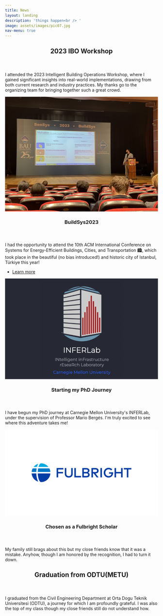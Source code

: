 ```yaml
---
title: News
layout: landing
description: 'things happen<br /> '
image: assets/images/pic07.jpg
nav-menu: true
---
```

<script>
function toggleExtendedContent(contentId) {
    var content = document.getElementById(contentId);
    content.style.display = content.style.display === 'none' ? 'block' : 'none';
}
</script>
<!-- Main -->
<div id="main">

<!-- One -->
<section id="one">
	<div class="inner">
		<header class="major">
			<h2> 2023 IBO Workshop</h2>
		</header>
		<p>I attended the 2023 Intelligent Building Operations Workshop, where I gained significant insights into real-world implementations, drawing from both current research and industry practices. My thanks go to the organizing team for bringing together such a great crowd. </p>
	</div>
</section>

<!-- Two -->
<section id="two" class="spotlights">
	<section>
		<a href="2-generic.html" class="image">
		    <img src="assets/images/presentation.jpeg" alt="Image Description" data-position="center center">
		</a>
		<div class="content">
			<div class="inner">
				<header class="major">
					<h3>BuildSys2023</h3>
				</header>
				 <p> I had the opportunity to attend the 10th ACM International Conference on Systems for Energy-Efficient Buildings, Cities, and Transportation 🏙️, which took place in the beautiful (no bias introduced!) and historic city of Istanbul, Türkiye this year!
				 </p>
		                <ul class="actions">
		                    <li><a href="#!" class="button" onclick="toggleExtendedContent('extendedContent1')">Learn more</a></li>
		                </ul>
		                <div id="extendedContent1" style="display:none;">
		                    <p>I have also had a chance to attend two workshops: 🌐 IEA EBC Annex 81 'Data-Driven Smart Buildings' Workshop on Smart Building-to-Grid Services and Applications (B2G'23), and 🔗 International Workshop on Cyber-Physical-Social Infrastructure Systems (CPSIS'23). </p>
				    <p>Attending both the main conference and workshops was an electrifying ⚡ experience filled with innovative ideas and groundbreaking discussions! The best part? Getting to meet with experts who share a similar passion for decarbonization efforts. 🤝  </p>
				    <p>Additionally, I had the opportunity to present our paper with Mario Bergès 'Unmasking the Thermal Behavior of Single-Zone Multi-Room Houses: An Empirical Study'. 📊🏠 </p>
				     <p>Plus, I got to be the cultural ambassador and showcase a slice of my expertise about Türkiye to my fellow colleagues! 🇹🇷 They were surprised to see a city where it 'actually' rains cats and dogs outside! 🐈 </p>	
		                </div>
			</div>
		</div>
	</section>
	<section>
		<a href="https://inferlab.org/#posts" class="image">
		    <img src="assets/images/inferlab.png" alt="Image Description" data-position="top center">
		</a>
		<div class="content">
			<div class="inner">
				<header class="major">
					<h3>Starting my PhD Journey</h3>
				</header>
				<p> I have begun my PhD journey at Carnegie Mellon University's INFERLab, under the supervision of Professor Mario Bergés. I'm truly excited to see where this adventure takes me!</p>
			</div>
		</div>
	</section>
	<section>
		<a href="https://us.fulbrightonline.org" class="image">
		    <img src="assets/images/fulbright.png" alt="Image Description" data-position="25% 25%">
		</a>
		<div class="content">
			<div class="inner">
				<header class="major">
					<h3>Chosen as a Fulbright Scholar</h3>
				</header>
				<p>My family still brags about this but my close friends know that it was a mistake. Anyhow, though I am honored by the recognition, I had to turn it down. </p>
			</div>
		</div>
	</section>
</section>

<!-- Three - Adjusted to mimic 'spotlights' layout -->
<section id="three" class="spotlights">
    <section>
        <div class="content">
            <div class="inner">
                <header class="major">
                    <h2>Graduation from ODTU(METU)</h2>
                </header>
                <p>I graduated from the Civil Engineering Department at Orta Dogu Teknik Universitesi (ODTU), a journey for which I am profoundly grateful. I was also the top of my class though my close friends still do not understand how.</p>
            </div>
        </div>
    </section>
</section>

